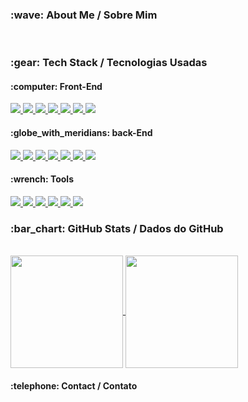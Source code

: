 ###

<h3>:wave: About Me / Sobre Mim</h3>
</br>
<h3>:gear: Tech Stack / Tecnologias Usadas</h3>
<h4>:computer: Front-End</h4>
<a href="https://github.com/">
  <img src="https://img.shields.io/badge/html5-%23E34F26.svg?style=for-the-badge&logo=html5&logoColor=C1268B&color=2B213A" />
</a>

<a href="https://github.com/">
  <img src="https://img.shields.io/badge/css3-%231572B6.svg?style=for-the-badge&logo=css3&logoColor=white&color=2B213A" />
</a>

<a href="https://github.com/">
  <img src="https://img.shields.io/badge/javascript-%23323330.svg?style=for-the-badge&logo=javascript&logoColor=white&color=2B213A" />
</a>

<a href="https://github.com/">
  <img src="https://img.shields.io/badge/react-%2320232a.svg?style=for-the-badge&logo=react&logoColor=white&color=2B213A" />
</a>

<a href="https://github.com/">
  <img src="https://img.shields.io/badge/React_Router-CA4245?style=for-the-badge&logo=react-router&logoColor=white&color=2B213A" />
</a>

<a href="https://github.com/">
  <img src="https://img.shields.io/badge/-jest-%23C21325?style=for-the-badge&logo=jest&logoColor=white&color=2B213A" />
</a>

<a href="https://github.com/">
  <img src="https://img.shields.io/badge/redux-%23593d88.svg?style=for-the-badge&logo=redux&logoColor=white&color=2B213A" />
</a>
</br>
<h4>:globe_with_meridians: back-End</h4>
<a href="https://github.com/">
  <img src="https://img.shields.io/badge/node.js-6DA55F?style=for-the-badge&logo=node.js&logoColor=white&color=2B213A" />
</a>

<a href="https://github.com/">
  <img src="https://img.shields.io/badge/express.js-%23404d59.svg?style=for-the-badge&logo=express&logoColor=white&color=2B213A" />
</a>

<a href="https://github.com/">
  <img src="https://img.shields.io/badge/-mocha-%238D6748?style=for-the-badge&logo=mocha&logoColor=white&color=2B213A" />
</a>

<a href="https://github.com/">
  <img src="https://img.shields.io/badge/typescript-%23007ACC.svg?style=for-the-badge&logo=typescript&logoColor=white&color=2B213A" />
</a>

<a href="https://github.com/">
  <img src="https://img.shields.io/badge/Sequelize-52B0E7?style=for-the-badge&logo=Sequelize&logoColor=white&color=2B213A" />
</a>

<a href="https://github.com/">
  <img src="https://img.shields.io/badge/mysql-%2300f.svg?style=for-the-badge&logo=mysql&logoColor=white&color=2B213A" />
</a>

<a href="https://github.com/">
  <img src="https://img.shields.io/badge/python-3670A0?style=for-the-badge&logo=python&logoColor=white&color=2B213A" />
</a>

</br>
<h4>:wrench: Tools</h4>
<a href="https://github.com/">
  <img src="https://img.shields.io/badge/git-%23F05033.svg?style=for-the-badge&logo=git&logoColor=white&color=2B213A" />
</a>

<a href="https://github.com/">
  <img src="https://img.shields.io/badge/github-%23121011.svg?style=for-the-badge&logo=github&logoColor=white&color=2B213A" />
</a>

<a href="https://github.com/">
  <img src="https://img.shields.io/badge/docker-%230db7ed.svg?style=for-the-badge&logo=docker&logoColor=white&color=2B213A" />
</a>

<a href="https://github.com/">
  <img src="https://img.shields.io/badge/heroku-%23430098.svg?style=for-the-badge&logo=heroku&logoColor=white&color=2B213A" />
</a>

<a href="https://github.com/">
  <img src="https://img.shields.io/badge/Linux-FCC624?style=for-the-badge&logo=linux&logoColor=white&color=2B213A" />
</a>

<a href="https://github.com/">
  <img src="https://img.shields.io/badge/shell_script-%23121011.svg?style=for-the-badge&logo=gnu-bash&logoColor=white&color=2B213A" />
</a>
</br>
<h3>:bar_chart: GitHub Stats / Dados do GitHub</h3>
</br>
<a href="https://github.com/anuraghazra/github-readme-stats">
  <img align="center" height="180em" src="https://github-readme-stats.vercel.app/api?username=MiguelNS101&count_private=true&show_icons=true&theme=synthwave" />
</a>

<a href="https://github.com/anuraghazra/convoychat">
  <img align="center" height="180em" src="https://github-readme-stats.vercel.app/api/top-langs/?username=MiguelNS101&layout=compact&langs_count=10&theme=synthwave" />
</a>

<h4>:telephone: Contact / Contato</h4>
